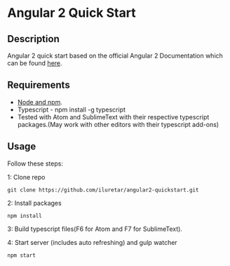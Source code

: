 # Angular 2 Quick Start

## Description
Angular 2 quick start based on the official Angular 2 Documentation which can be found [here](https://angular.io/docs/ts/latest/quickstart.html).

## Requirements
* [Node and npm](https://nodejs.org/en/download).
* Typescript - npm install -g typescript
* Tested with Atom and SublimeText with their respective typescript packages.(May work with other editors with their typescript add-ons)

## Usage
Follow these steps:

1: Clone repo
```
git clone https://github.com/iluretar/angular2-quickstart.git
```
2: Install packages
```
npm install
```
3: Build typescript files(F6 for Atom and F7 for SublimeText).

4: Start server (includes auto refreshing) and gulp watcher
```
npm start
```

